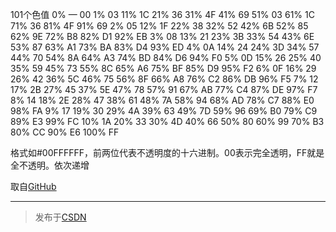 101个色值
0% — 00
1%  03  11% 1C  21% 36  31% 4F  41% 69  51% 03  61% 1C  71% 36  81% 4F  91% 69
2%  05  12% 1F  22% 38  32% 52  42% 6B  52% 85  62% 9E  72% B8  82% D1  92% EB
3%  08  13% 21  23% 3B  33% 54  43% 6E  53% 87  63% A1  73% BA  83% D4  93% ED
4%  0A  14% 24  24% 3D  34% 57  44% 70  54% 8A  64% A3  74% BD  84% D6  94% F0
5%  0D  15% 26  25% 40  35% 59  45% 73  55% 8C  65% A6  75% BF  85% D9  95% F2
6%  0F  16% 29  26% 42  36% 5C  46% 75  56% 8F  66% A8  76% C2  86% DB  96% F5
7%  12  17% 2B  27% 45  37% 5E  47% 78  57% 91  67% AB  77% C4  87% DE  97% F7
8%  14  18% 2E  28% 47  38% 61  48% 7A  58% 94  68% AD  78% C7  88% E0  98% FA
9%  17  19% 30  29% 4A  39% 63  49% 7D  59% 96  69% B0  79% C9  89% E3  99% FC
10% 1A  20% 33  30% 4D  40% 66  50% 80  60% 99  70% B3  80% CC  90% E6  100% FF

格式如#00FFFFFF，前两位代表不透明度的十六进制。00表示完全透明，FF就是全不透明。依次递增

取自[GitHub](https://github.com/zwping/PSeries/blob/master/plib/src/main/res/values/colors.xml)

--------------
> 发布于[CSDN](https://blog.csdn.net/z1101558280/article/details/75675072)